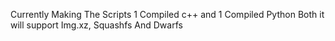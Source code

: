 Currently Making The Scripts 1 Compiled c++ and 1 Compiled Python Both it will support Img.xz, Squashfs And Dwarfs 
